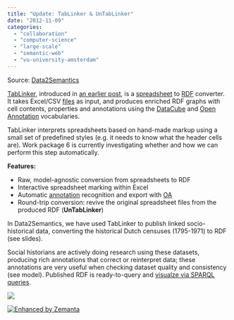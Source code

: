 ```yaml
---
title: "Update: TabLinker & UnTabLinker"
date: "2012-11-09"
categories: 
  - "collaboration"
  - "computer-science"
  - "large-scale"
  - "semantic-web"
  - "vu-university-amsterdam"
---
```


Source: [Data2Semantics](http://www.data2semantics.org/feed/)

[TabLinker](http://github.com/Data2Semantics/TabLinker), introduced in [an earlier post](http://www.data2semantics.org/2012/02/19/tablinker/), is a [spreadsheet](http://en.wikipedia.org/wiki/Spreadsheet "Spreadsheet") to [RDF](http://en.wikipedia.org/wiki/Resource_Description_Framework "Resource Description Framework") converter. It takes Excel/CSV [files](http://en.wikipedia.org/wiki/Computer_file "Computer file") as input, and produces enriched RDF graphs with cell contents, properties and annotations using the [DataCube](http://www.w3.org/TR/vocab-data-cube/) and [Open Annotation](http://openannotation.org) vocabularies.

TabLinker interprets spreadsheets based on hand-made markup using a small set of predefined styles (e.g. it needs to know what the header cells are). Work package 6 is currently investigating whether and how we can perform this step automatically.

**Features:**

- Raw, model-agnostic conversion from spreadsheets to RDF
- Interactive spreadsheet marking within Excel
- Automatic [annotation](http://en.wikipedia.org/wiki/Annotation "Annotation") recognition and export with [OA](http://openannotation.org)
- Round-trip conversion: revive the original spreadsheet files from the produced RDF (**UnTabLinker**)

In Data2Semantics, we have used TabLinker to publish linked socio-historical data, converting the historical Dutch censuses (1795-1971) to RDF (see slides).

Social historians are actively doing research using these datasets, producing rich annotations that correct or reinterpret data; these annotations are very useful when checking dataset quality and consistency (see model). Published RDF is ready-to-query and [visualze via SPARQL queries](http://cedar-project.nl/visualizing-sparql-query-results-on-the-census/).

![](images/Annotations.png)

[![Enhanced by Zemanta](http://img.zemanta.com/zemified_e.png?x-id=f7118236-c661-4b1e-b2fc-e4cbec2898c9)](http://www.zemanta.com/?px "Enhanced by Zemanta")
